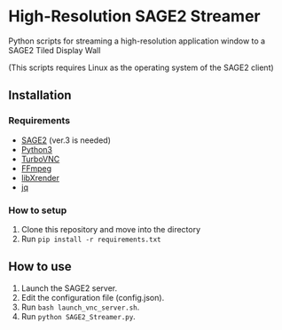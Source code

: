 # High-Resolution SAGE2 Streamer
Python scripts for streaming a high-resolution application window to a SAGE2 Tiled Display Wall

(This scripts requires Linux as the operating system of the SAGE2 client)

## Installation
### Requirements
- [SAGE2](http://sage2.sagecommons.org) (ver.3 is needed)
- [Python3](https://www.python.org)
- [TurboVNC](https://github.com/TurboVNC/turbovnc)
- [FFmpeg](https://github.com/FFmpeg/FFmpeg)
- [libXrender](https://launchpad.net/ubuntu/+source/libxrender)
- [jq](https://stedolan.github.io/jq)

### How to setup
1. Clone this repository and move into the directory
2. Run `pip install -r requirements.txt`

## How to use
1. Launch the SAGE2 server.
2. Edit the configuration file (config.json).
3. Run `bash launch_vnc_server.sh`.
4. Run `python SAGE2_Streamer.py`.

